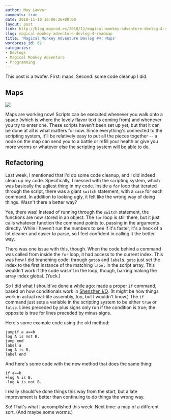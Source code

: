 ```yaml
---
author: May Lawver
comments: true
date: 2018-11-10 16:00:26+00:00
layout: post
link: http://blog.maycod.es/2018/11/magical-monkey-adventure-devlog-4-roadmap/
slug: magical-monkey-adventure-devlog-4-roadmap
title: 'Magical Monkey Adventure Devlog #4: Maps'
wordpress_id: 62
categories:
- Devlogs
- Magical Monkey Adventure
- Programming
---
```


This post is a twofer. First: maps. Second: some code cleanup I did.

<!-- more -->


## Maps


![](/blog/assets/img/map.png)

Maps are working now! Scripts can be executed whenever you walk onto a space (which is where the lovely flavor text is coming from) and whenever you try to enter one. These scripts haven't been set up yet, but that it can be done at all is what matters for now. Since everything's connected to the scripting system, it'll be relatively easy to put all the pieces together -- a node on the map can send you to a battle or refill your health or give you more worms or whatever else the scripting system will be able to do.


## Refactoring


Last week, I mentioned that I'd do some code cleanup, and I did indeed clean up my code. Specifically, I messed with the scripting system, which was basically the ugliest thing in my code. Inside a `for` loop that iterated through the script, there was a giant `switch` statement, with a `case` for each command. In addition to looking ugly, it felt like the wrong way of doing things. Wasn't there a better way?

Yes, there was! Instead of running through the `switch` statement, the functions are now stored in an object. The `for` loop is still there, but it just calls whatever function the command points to, passing in the arguments directly. While I haven't run the numbers to see if it's faster, it's a heck of a lot cleaner and easier to parse, so I feel confident in calling it the better way.

There was one issue with this, though. When the code behind a command was called from inside the `for` loop, it had access to the current index. This was how I did branching code: through `goto`s and `label`s. `goto` just set the index to the first instance of the matching `label` in the script array. This wouldn't work if the code wasn't in the loop, though, barring making the array index global. (Yuck.)

So I did what I should've done a while ago: made a proper `if` command, based on how conditionals work in [Shenzhen I/O](http://www.zachtronics.com/shenzhen-io/). (It might be how things work in actual real-life assembly, too, but I wouldn't know.) The `if` command just sets a variable in the scripting system to be either `true` or `false`. Lines preceded by plus signs only run if the condition is true; the opposite is true for lines preceded by minus signs.

Here's some example code using the old method:

```
jumpif a a==b
log A is not B.
jump end
label a
log A is B.
label end
```

And here's some code with the new method that does the same thing:

```
if a==b
+log A is B.
-log A is not B.
```

I really should've done things this way from the start, but a late improvement is better than continuing to do things the wrong way.

So! That's what I accomplished this week. Next time: a map of a different sort. (And maybe some worms.)

